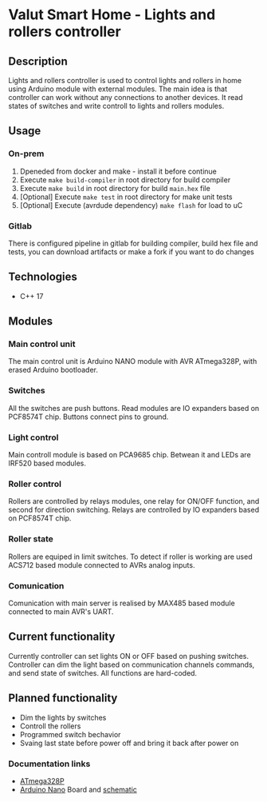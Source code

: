 # Valut Smart Home - Lights and rollers controller
## Description
Lights and rollers controller is used to control lights and rollers in home using Arduino module with external modules. The main idea is that controller can work without any connections to another devices. It read states of switches and write controll to lights and rollers modules.
## Usage
### On-prem
1. Dpeneded from docker and make - install it before continue
2. Execute `make build-compiler` in root directory for build compiler
3. Execute `make build` in root directory for build `main.hex` file
4. \[Optional\] Execute `make test` in root directory for make unit tests
5. \[Optional\] Execute (avrdude dependency) `make flash` for load to uC
### Gitlab
There is configured pipeline in gitlab for building compiler, build hex file and tests, you can download artifacts or make a fork if you want to do changes
## Technologies
- C++ 17
## Modules
### Main control unit
The main control unit is Arduino NANO module with AVR ATmega328P, with erased Arduino bootloader.
### Switches
All the switches are push buttons. Read modules are IO expanders based on PCF8574T chip. Buttons connect pins to ground.
### Light control
Main controll module is based on PCA9685 chip. Betwean it and LEDs are IRF520 based modules.
### Roller control
Rollers are controlled by relays modules, one relay for ON/OFF function, and second for direction switching. Relays are controlled by IO expanders based on PCF8574T chip.
### Roller state
Rollers are equiped in limit switches. To detect if roller is working are used ACS712 based module connected to AVRs analog inputs.
### Comunication
Comunication with main server is realised by MAX485 based module connected to main AVR's UART.
## Current functionality
Currently controller can set lights ON or OFF based on pushing switches. Controller can dim the light based on communication channels commands, and send state of switches. All functions are hard-coded.
## Planned functionality
- Dim the lights by switches
- Controll the rollers
- Programmed switch bechavior
- Svaing last state before power off and bring it back after power on

### Documentation links
- [ATmega328P](https://ww1.microchip.com/downloads/en/DeviceDoc/Atmel-7810-Automotive-Microcontrollers-ATmega328P_Datasheet.pdf)
- [Arduino Nano](https://docs.arduino.cc/static/4eceaf02a091433c76849f2b5bf8422a/A000005-datasheet.pdf) Board and [schematic](https://docs.arduino.cc/static/59500e84ace853fee30c7854084c2e2c/schematics.pdf)